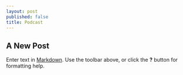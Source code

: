 ```yaml
---
layout: post
published: false
title: Podcast
---
```

## A New Post

Enter text in [Markdown](http://daringfireball.net/projects/markdown/). Use the toolbar above, or click the **?** button for formatting help.
